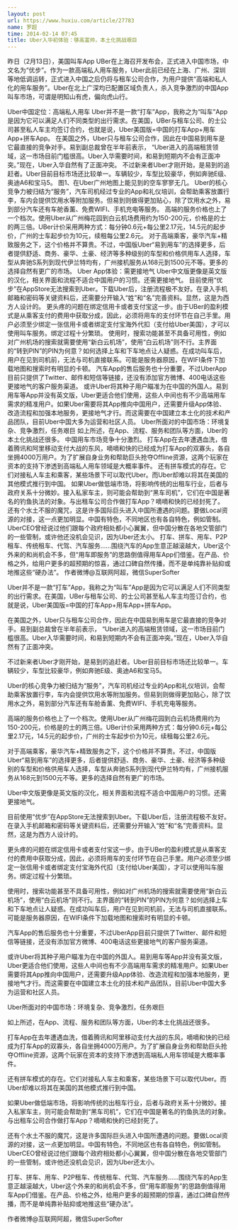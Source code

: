 ```yaml
---
layout: post
url: https://www.huxiu.com/article/27783
name: 罗超
time: 2014-02-14 07:45
title: Uber入华初体验：够高富帅，本土化挑战艰巨
---
```

昨日（2月13日），美国叫车App UBer在上海召开发布会，正式进入中国市场，中文名为“优步”。作为一款高端私人用车服务，Uber此前已经在上海、广州、深圳等地低调运转，正式进入中国之后仍将与租车公司合作，为用户提供“高端和私人化的用车服务”。Uber在北上广深均已配置区域负责人，杀入竞争激烈的中国App叫车市场，可谓是明知山有虎，偏向虎山行。

Uber中国定位：高端私人用车 Uber并不是一款“打车”App，我称之为“叫车”App是因为它可以满足人们不同类型的出行需求。在美国，UBer与租车公司、的士公司甚至私人车主均签订合约，也就是说，Uber美国版=中国的打车App+用车App+拼车App。 在美国之外，Uber只与租车公司合作，因此在中国易到用车是它最直接的竞争对手。易到副总裁曾在半年前表示， “Uber进入的高端租赁领域，这一市场目前门槛很高。Uber入华需要时间，和易到短期内不会有正面冲突。”现在，Uber入华自然有了正面冲突。 不过新来者Uber才刚开始，是易到的追赶者。Uber目前目标市场还比较单一。车辆较少，车型比较豪华，例如奔驰E级、奥迪A6和宝马5。 图1、在Uber广州地图上能见到的空车寥寥无几。 Uber的核心竞争力被归结为“服务”，汽车司机经过专业的App和礼仪培训，会帮助乘客放置行李，车内会提供饮用水等附加服务。但易到则做得更加贴心，除了饮用水之外，易到部分汽车还有车舱香薰、免费WIFI、手机充电等服务。 高端的服务价格也上了一个档次。使用Uber从广州梅花园到白云机场费用约为150-200元，价格是的士的两三倍。UBer计价采用两种方式：每分钟0.6元+每公里2.17元，14.5元的起步价，广州的士车起步价为10元，续租每公里2.6元。 对于高端乘客，豪华汽车+精致服务之下，这个价格并不算贵。不过，中国版Uber“易到用车”的选择更多，后者提供舒适、商务、豪华、土豪、经济等多种级别的车型和价格供用车人选择，车型从奔驰S系列到现代伊兰特均有，广州接机服务从168元到1500元不等。更多的选择自然有更广的市场。 Uber App体验：需更接地气 Uber中文版更像是英文版的汉化，相关界面和流程不适合中国用户的习惯。还需更接地气。 目前使用“优步”在AppStore无法搜索到Uber。下载Uber后，注册流程极不友好。在录入手机邮箱和密码等关键资料后，还需要分开输入“姓”和“名”完善资料。显然，这是为西方人设计的。 更头疼的问题在绑定信用卡或者支付宝这一步。由于UBer的盈利模式是从乘客支付的费用中获取分成，因此，必须将用车的支付环节在自己手里。用户必须至少绑定一张信用卡或者绑定支付宝海外代扣（支付给Uber美国），才可以使用叫车服务。绑定过程十分繁琐。 使用时，搜索功能甚至不具备可用性，例如对广州机场的搜索就需要使用“新白云机场”，使用“白云机场”则不行。主界面的“转到PIN”的PIN为何意？如何选择上车和下车地点让人疑惑。在成功叫车后，用户在见到司机前，无法与司机直接联系。可能是服务器原因，在WIFI条件下加载地图和搜索时有明显的卡顿。 汽车App的售后服务也十分重要，不过UberApp目前只提供了Twitter、邮件和短信等链接，还没有添加官方微博、400电话这些更接地气的客户服务渠道。 或许Uber将其种子用户瞄准为在中国的外国人。易到用车等App并没有英文版，Uber更适合他们使用，这些人中间也有不少高端用车需求的精准用户。如果Uber需要将其App推向中国用户，还需要升级App体验、改造流程和加强本地服务，更接地气才行。而这需要在中国建立本土化的技术和产品团队，目前Uber中国大多为运营和社区人员。 Uber所面对的中国市场：环境复杂、竞争激烈，任务艰巨 如上所述，在App、流程、服务和团队等方面，Uber的本土化挑战还很多。 中国用车市场竞争十分激烈。 打车App在去年遭遇血洗，借着腾讯和阿里移动支付大战的东风，嘀嘀和快的已经成为打车App的双寡头，各自坐拥4000万用户。为了扩展自身业务和帮助巨头抢夺Offline资源，这两个玩家在资本的支持下渗透到高端私人用车领域是大概率事件。 还有拼车模式的存在。它们对接私人车主和乘客，某些场景下可以取代Uber。而Uber却难以将其在美国的其他模式推行到中国。 如果Uber做低端市场，将影响传统的出租车行业，后者与政府关系十分微妙。接入私家车主，则可能会帮助到“黑车司机”，它们在中国是著名的钓鱼执法的对象。与出租车公司合作做打车App？嘀嘀和快的已经封死了。 还有个水土不服的魔咒，这是许多国际巨头进入中国所遭遇的问题。要做Local资源的对接，这一点更加明显。中国有特色，不同地区也有各自特色，例如管制。UberCEO曾经说过他们跟每个政府相处都小心翼翼，但中国分散在各地交管部门的一些管制，或许他还没机会见识，因为Uber还太小。 打车、拼车、用车、P2P租车、传统租车、代驾、汽车服务……围绕汽车的App生意正越滚越大，Uber这个外来的和尚机会不多，但“用车即服务”的思路倒值得用车App们借鉴。在产品、价格之外，给用户更多的超预期的惊喜，通过口碑自然传播，而不是单纯靠补贴抑或地推这些“硬办法”。 作者微博@互联网阿超，微信SuperSofter

Uber并不是一款“打车”App，我称之为“叫车”App是因为它可以满足人们不同类型的出行需求。在美国，UBer与租车公司、的士公司甚至私人车主均签订合约，也就是说，Uber美国版=中国的打车App+用车App+拼车App。

在美国之外，Uber只与租车公司合作，因此在中国易到用车是它最直接的竞争对手。易到副总裁曾在半年前表示， “Uber进入的高端租赁领域，这一市场目前门槛很高。Uber入华需要时间，和易到短期内不会有正面冲突。”现在，Uber入华自然有了正面冲突。

不过新来者Uber才刚开始，是易到的追赶者。Uber目前目标市场还比较单一。车辆较少，车型比较豪华，例如奔驰E级、奥迪A6和宝马5。

Uber的核心竞争力被归结为“服务”，汽车司机经过专业的App和礼仪培训，会帮助乘客放置行李，车内会提供饮用水等附加服务。但易到则做得更加贴心，除了饮用水之外，易到部分汽车还有车舱香薰、免费WIFI、手机充电等服务。

高端的服务价格也上了一个档次。使用Uber从广州梅花园到白云机场费用约为150-200元，价格是的士的两三倍。UBer计价采用两种方式：每分钟0.6元+每公里2.17元，14.5元的起步价，广州的士车起步价为10元，续租每公里2.6元。

对于高端乘客，豪华汽车+精致服务之下，这个价格并不算贵。不过，中国版Uber“易到用车”的选择更多，后者提供舒适、商务、豪华、土豪、经济等多种级别的车型和价格供用车人选择，车型从奔驰S系列到现代伊兰特均有，广州接机服务从168元到1500元不等。更多的选择自然有更广的市场。

Uber中文版更像是英文版的汉化，相关界面和流程不适合中国用户的习惯。还需更接地气。

目前使用“优步”在AppStore无法搜索到Uber。下载Uber后，注册流程极不友好。在录入手机邮箱和密码等关键资料后，还需要分开输入“姓”和“名”完善资料。显然，这是为西方人设计的。

更头疼的问题在绑定信用卡或者支付宝这一步。由于UBer的盈利模式是从乘客支付的费用中获取分成，因此，必须将用车的支付环节在自己手里。用户必须至少绑定一张信用卡或者绑定支付宝海外代扣（支付给Uber美国），才可以使用叫车服务。绑定过程十分繁琐。

使用时，搜索功能甚至不具备可用性，例如对广州机场的搜索就需要使用“新白云机场”，使用“白云机场”则不行。主界面的“转到PIN”的PIN为何意？如何选择上车和下车地点让人疑惑。在成功叫车后，用户在见到司机前，无法与司机直接联系。可能是服务器原因，在WIFI条件下加载地图和搜索时有明显的卡顿。

汽车App的售后服务也十分重要，不过UberApp目前只提供了Twitter、邮件和短信等链接，还没有添加官方微博、400电话这些更接地气的客户服务渠道。

或许Uber将其种子用户瞄准为在中国的外国人。易到用车等App并没有英文版，Uber更适合他们使用，这些人中间也有不少高端用车需求的精准用户。如果Uber需要将其App推向中国用户，还需要升级App体验、改造流程和加强本地服务，更接地气才行。而这需要在中国建立本土化的技术和产品团队，目前Uber中国大多为运营和社区人员。

Uber所面对的中国市场：环境复杂、竞争激烈，任务艰巨

如上所述，在App、流程、服务和团队等方面，Uber的本土化挑战还很多。

打车App在去年遭遇血洗，借着腾讯和阿里移动支付大战的东风，嘀嘀和快的已经成为打车App的双寡头，各自坐拥4000万用户。为了扩展自身业务和帮助巨头抢夺Offline资源，这两个玩家在资本的支持下渗透到高端私人用车领域是大概率事件。

还有拼车模式的存在。它们对接私人车主和乘客，某些场景下可以取代Uber。而Uber却难以将其在美国的其他模式推行到中国。

如果Uber做低端市场，将影响传统的出租车行业，后者与政府关系十分微妙。接入私家车主，则可能会帮助到“黑车司机”，它们在中国是著名的钓鱼执法的对象。与出租车公司合作做打车App？嘀嘀和快的已经封死了。

还有个水土不服的魔咒，这是许多国际巨头进入中国所遭遇的问题。要做Local资源的对接，这一点更加明显。中国有特色，不同地区也有各自特色，例如管制。UberCEO曾经说过他们跟每个政府相处都小心翼翼，但中国分散在各地交管部门的一些管制，或许他还没机会见识，因为Uber还太小。

打车、拼车、用车、P2P租车、传统租车、代驾、汽车服务……围绕汽车的App生意正越滚越大，Uber这个外来的和尚机会不多，但“用车即服务”的思路倒值得用车App们借鉴。在产品、价格之外，给用户更多的超预期的惊喜，通过口碑自然传播，而不是单纯靠补贴抑或地推这些“硬办法”。

作者微博@互联网阿超，微信SuperSofter

